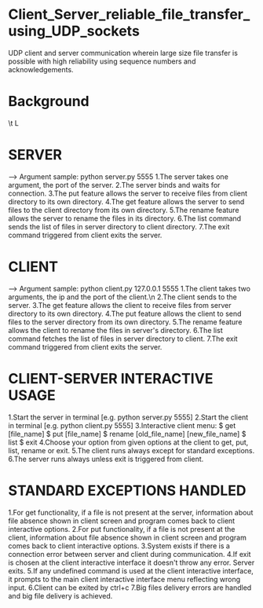 # Client_Server_reliable_file_transfer_using_UDP_sockets
UDP client and server communication wherein large size file transfer is possible with high reliability using sequence numbers and acknowledgements.

# Background
\t L

# SERVER
--> Argument sample: python server.py 5555
1.The server takes one argument, the port of the server.
2.The server binds and waits for connection.
3.The put feature allows the server to receive files from client directory to its own directory.
4.The get feature allows the server to send files to the client directory from its own directory.
5.The rename feature allows the server to rename the files in its directory.
6.The list command sends the list of files in server directory to client directory.
7.The exit command triggered from client exits the server.

# CLIENT 
--> Argument sample: python client.py 127.0.0.1 5555
1.The client takes two arguments, the ip and the port of the client.\n
2.The client sends to the server.
3.The get feature allows the client to receive files from server directory to its own directory.
4.The put feature allows the client to send files to the server directory from its own directory.
5.The rename feature allows the client to rename the files in server's directory.
6.The list command fetches the list of files in server directory to client.
7.The exit command triggered from client exits the server.

# CLIENT-SERVER INTERACTIVE USAGE
1.Start the server in terminal [e.g. python server.py 5555]
2.Start the client in terminal [e.g. python client.py 5555]
3.Interactive client menu:
	$ get [file_name]
	$ put [file_name]
	$ rename [old_file_name] [new_file_name]
	$ list
	$ exit
4.Choose your option from given options at the client to get, put, list, rename or exit.
5.The client runs always except for standard exceptions.
6.The server runs always unless exit is triggered from client.

# STANDARD EXCEPTIONS HANDLED
1.For get functionality, if a file is not present at the server, information about file absence shown in client screen and program comes back to client interactive options.
2.For put functionality, if a file is not present at the client, information about file absence shown in client screen and program comes back to client interactive options.
3.System exists if there is a connection error between server and client during communication.
4.If exit is chosen at the client interactive interface it doesn't throw any error. Server exits.
5.If any undefined command is used at the client interactive interface, it prompts to the main client interactive interface menu reflecting wrong input.
6.Client can be exited by ctrl+c
7.Big files delivery errors are handled and big file delivery is achieved.
